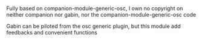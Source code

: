# 

Fully based on companion-module-generic-osc, I own no copyright on neither companion nor gabin, nor the companion-module-generic-osc code

Gabin can be piloted from the osc generic plugin, but this module add feedbacks and convenient functions

